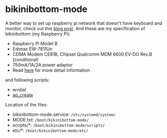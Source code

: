 bikinibottom-mode
===============

A better way to set up raspberry pi network that doesn't have keyboard and monitor, check out this [blog post](http://blog.eamca.com/blog/2014/raspberry-pi-networking/). And these are my specification of bikinibottom (my Raspberry Pi):

- Raspberry Pi Model B
- Edimax EW-7811Un
- CDMA Modem CE81B, Chipset Qualcomm MDM 6600 EV-DO Rev.B (conditional)
- 750mA/1A/2A power adaptor
- Read [here](http://blog.eamca.com/blog/2014/bikinibottom/) for more detail information

and following scripts:

- wvdial
- [ap_create](https://github.com/oblique/create_ap)

Location of the files:

- bikinibottom-mode.service: `/etc/systemd/system/`
- MODE.txt: `/boot/bikinibottom-mode/`
- scripts/*: `/boot/bikinibottom-mode/scripts/`
- etc/*: `/boot/bikinibottom-mode/etc/`
